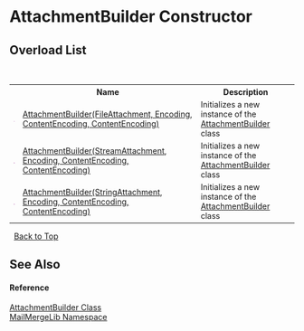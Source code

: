 # AttachmentBuilder Constructor 
 


## Overload List
&nbsp;<table><tr><th></th><th>Name</th><th>Description</th></tr><tr><td>![Public method](media/pubmethod.gif "Public method")</td><td><a href="fa38ce79-dcfa-96f8-3435-6d291d6da93c">AttachmentBuilder(FileAttachment, Encoding, ContentEncoding, ContentEncoding)</a></td><td>
Initializes a new instance of the <a href="ab2d4184-d606-2280-9e73-2cad0b1574b9">AttachmentBuilder</a> class</td></tr><tr><td>![Public method](media/pubmethod.gif "Public method")</td><td><a href="23144c76-4bd6-3cad-be3b-ff33e7f96690">AttachmentBuilder(StreamAttachment, Encoding, ContentEncoding, ContentEncoding)</a></td><td>
Initializes a new instance of the <a href="ab2d4184-d606-2280-9e73-2cad0b1574b9">AttachmentBuilder</a> class</td></tr><tr><td>![Public method](media/pubmethod.gif "Public method")</td><td><a href="5a1aded0-0bd5-ddfa-6795-b62def090b49">AttachmentBuilder(StringAttachment, Encoding, ContentEncoding, ContentEncoding)</a></td><td>
Initializes a new instance of the <a href="ab2d4184-d606-2280-9e73-2cad0b1574b9">AttachmentBuilder</a> class</td></tr></table>&nbsp;
<a href="#attachmentbuilder-constructor">Back to Top</a>

## See Also


#### Reference
<a href="ab2d4184-d606-2280-9e73-2cad0b1574b9">AttachmentBuilder Class</a><br /><a href="31c6ebbe-d683-7561-7308-5a5ee1f76bf5">MailMergeLib Namespace</a><br />